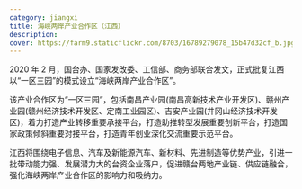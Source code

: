 ```yaml
---
category: jiangxi
title: 海峡两岸产业合作区（江西）
description:
cover: https://farm9.staticflickr.com/8703/16789279078_15b47d32cf_b.jpg
---
```


2020 年 2 月，国台办、国家发改委、工信部、商务部联合发文，正式批复江西以“一区三园”的模式设立“海峡两岸产业合作区”。

该产业合作区为“一区三园”，包括南昌产业园(南昌高新技术产业开发区)、赣州产业园(赣州经济技术开发区、定南工业园区)、吉安产业园(井冈山经济技术开发区)，着力打造产业转移重要承接平台，打造助推转型发展重要创新平台，打造国家政策倾斜重要对接平台，打造青年创业深化交流重要示范平台。

江西将围绕电子信息、汽车及新能源汽车、新材料、先进制造等优势产业，引进一批带动能力强、发展潜力大的台资企业落户，促进赣台两地产业链、供应链融合，强化海峡两岸产业合作区的影响力和吸纳力。
